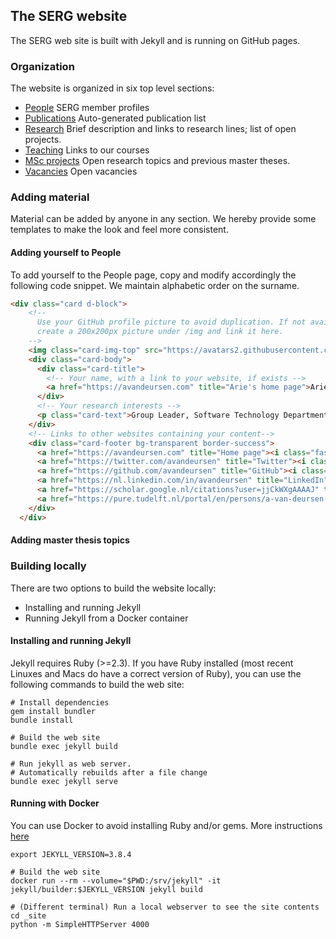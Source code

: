 ## The SERG website

The SERG web site is built with Jekyll and is running on GitHub pages.

### Organization

The website is organized in six top level sections:

* [People](people.md) SERG member profiles
* [Publications](publications.md) Auto-generated publication list
* [Research](research.md) Brief description and links to research lines; list
of open projects.
* [Teaching](teaching.md) Links to our courses
* [MSc projects](msc-projects.md) Open research topics and previous master
  theses.
* [Vacancies](vacancies.md) Open vacancies

### Adding material

Material can be added by anyone in any section. We hereby provide some
templates to make the look and feel more consistent.

#### Adding yourself to People

To add yourself to the People page, copy and modify accordingly the following code snippet. We maintain alphabetic order on the surname.

```html
<div class="card d-block">
    <!--
      Use your GitHub profile picture to avoid duplication. If not available,
      create a 200x200px picture under /img and link it here.
    -->
    <img class="card-img-top" src="https://avatars2.githubusercontent.com/u/220701?v=4" alt="Arie van Deursen">
    <div class="card-body">
      <div class="card-title">
        <!-- Your name, with a link to your website, if exists -->
        <a href="https://avandeursen.com" title="Arie's home page">Arie van Deursen</a>
      </div>
      <!-- Your research interests -->
      <p class="card-text">Group Leader, Software Technology Department Head</p>
    </div>
    <!-- Links to other websites containing your content-->
    <div class="card-footer bg-transparent border-success">
      <a href="https://avandeursen.com" title="Home page"><i class="fas fa-home"></i></a>
      <a href="https://twitter.com/avandeursen" title="Twitter"><i class="fab fa-twitter"></i></a>
      <a href="https://github.com/avandeursen" title="GitHub"><i class="fab fa-github"></i></a>
      <a href="https://nl.linkedin.com/in/avandeursen" title="LinkedIn"><i class="fab fa-linkedin"></i></a>
      <a href="https://scholar.google.nl/citations?user=jjCkWXgAAAAJ" title="Google Scholar"><i class="ai ai-google-scholar-square"></i></a>
      <a href="https://pure.tudelft.nl/portal/en/persons/a-van-deursen(949eb2cc-4db0-4f33-bd56-13425fa5c24a)/publications.html?pageSize=all&page=0" title="Publications"><i class="fas fa-edit"></i></a>
    </div>
  </div>
```

#### Adding master thesis topics

### Building locally

There are two options to build the website locally:

* Installing and running Jekyll
* Running Jekyll from a Docker container

#### Installing and running Jekyll

Jekyll requires Ruby (>=2.3). If you have Ruby installed (most recent Linuxes
and Macs do have a correct version of Ruby), you can use the following commands
to build the web site:

```shell
# Install dependencies
gem install bundler
bundle install

# Build the web site
bundle exec jekyll build

# Run jekyll as web server.
# Automatically rebuilds after a file change
bundle exec jekyll serve
```

#### Running with Docker

You can use Docker to avoid installing Ruby and/or gems. More instructions
[here](https://github.com/envygeeks/jekyll-docker/blob/master/README.md)

```shell
export JEKYLL_VERSION=3.8.4

# Build the web site
docker run --rm --volume="$PWD:/srv/jekyll" -it jekyll/builder:$JEKYLL_VERSION jekyll build

# (Different terminal) Run a local webserver to see the site contents
cd _site
python -m SimpleHTTPServer 4000
```
